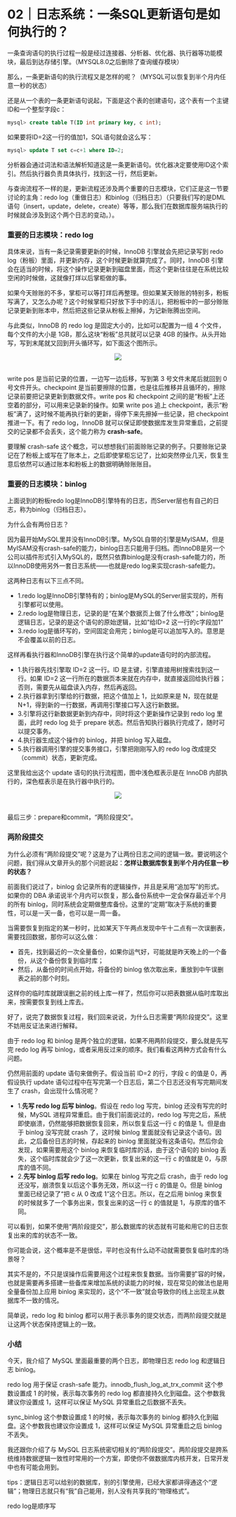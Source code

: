 # 02｜日志系统：一条SQL更新语句是如何执行的？

一条查询语句的执行过程一般是经过连接器、分析器、优化器、执行器等功能模块，最后到达存储引擎。（MYSQL8.0之后删除了查询缓存模块）

那么，一条更新语句的执行流程又是怎样的呢？（MYSQL可以恢复到半个月内任意一秒的状态）

还是从一个表的一条更新语句说起，下面是这个表的创建语句，这个表有一个主键ID和一个整型字段c：
```sql
mysql> create table T(ID int primary key, c int);
```
如果要将ID=2这一行的值加1，SQL语句就会这么写：
```sql
mysql> update T set c=c+1 where ID=2;
```
分析器会通过词法和语法解析知道这是一条更新语句。优化器决定要使用ID这个索引。然后执行器负责具体执行，找到这一行，然后更新。

与查询流程不一样的是，更新流程还涉及两个重要的日志模块，它们正是这一节要讨论的主角：redo log（重做日志）和binlog（归档日志）（只要我们写的是DML语句（insert，update，delete，create）等等，那么我们在数据库服务端执行的时候就会涉及到这个两个日志的变动。）。

### 重要的日志模块：redo log

具体来说，当有一条记录需要更新的时候，InnoDB 引擎就会先把记录写到 redo log（粉板）里面，并更新内存，这个时候更新就算完成了。同时，InnoDB 引擎会在适当的时候，将这个操作记录更新到磁盘里面，而这个更新往往是在系统比较空闲的时候做，这就像打烊以后掌柜做的事。

如果今天赊账的不多，掌柜可以等打烊后再整理。但如果某天赊账的特别多，粉板写满了，又怎么办呢？这个时候掌柜只好放下手中的活儿，把粉板中的一部分赊账记录更新到账本中，然后把这些记录从粉板上擦掉，为记新账腾出空间。

与此类似，InnoDB 的 redo log 是固定大小的，比如可以配置为一组 4 个文件，每个文件的大小是 1GB，那么这块“粉板”总共就可以记录 4GB 的操作。从头开始写，写到末尾就又回到开头循环写，如下面这个图所示。

<div align="center"> <img src="https://static001.geekbang.org/resource/image/16/a7/16a7950217b3f0f4ed02db5db59562a7.png"/> </div><br>

write pos 是当前记录的位置，一边写一边后移，写到第 3 号文件末尾后就回到 0 号文件开头。checkpoint 是当前要擦除的位置，也是往后推移并且循环的，擦除记录前要把记录更新到数据文件。write pos 和 checkpoint 之间的是“粉板”上还空着的部分，可以用来记录新的操作。如果 write pos 追上 checkpoint，表示“粉板”满了，这时候不能再执行新的更新，得停下来先擦掉一些记录，把 checkpoint 推进一下。有了 redo log，InnoDB 就可以保证即使数据库发生异常重启，之前提交的记录都不会丢失，这个能力称为 <b>crash-safe</b>。
   
要理解 crash-safe 这个概念，可以想想我们前面赊账记录的例子。只要赊账记录记在了粉板上或写在了账本上，之后即使掌柜忘记了，比如突然停业几天，恢复生意后依然可以通过账本和粉板上的数据明确赊账账目。

### 重要的日志模块：binlog

上面说到的粉板redo log是InnoDB引擎特有的日志，而Server层也有自己的日志，称为binlog（归档日志）。

为什么会有两份日志？

因为最开始MySQL里并没有InnoDB引擎。MySQL自带的引擎是MyISAM，但是MyISAM没有crash-safe的能力，binlog日志只能用于归档。而InnoDB是另一个公司以插件形式引入MySQL的，既然只依靠binlog是没有crash-safe能力的，所以InnoDB使用另外一套日志系统——也就是redo log来实现crash-safe能力。

这两种日志有以下三点不同。

* 1.redo log是InnoDB引擎特有的；binlog是MySQL的Server层实现的，所有引擎都可以使用。
* 2.redo log是物理日志，记录的是“在某个数据页上做了什么修改”；binlog是逻辑日志，记录的是这个语句的原始逻辑，比如“给ID=2 这一行的c字段加1”
* 3.redo log是循环写的，空间固定会用完；binlog是可以追加写入的。意思是不会覆盖以前的日志。

这样再看执行器和InnoDB引擎在执行这个简单的update语句时的内部流程。

* 1.执行器先找引擎取 ID=2 这一行。ID 是主键，引擎直接用树搜索找到这一行。如果 ID=2 这一行所在的数据页本来就在内存中，就直接返回给执行器；否则，需要先从磁盘读入内存，然后再返回。
* 2.执行器拿到引擎给的行数据，把这个值加上 1，比如原来是 N，现在就是 N+1，得到新的一行数据，再调用引擎接口写入这行新数据。
* 3.引擎将这行新数据更新到内存中，同时将这个更新操作记录到 redo log 里面，此时 redo log 处于 prepare 状态。然后告知执行器执行完成了，随时可以提交事务。
* 4.执行器生成这个操作的 binlog，并把 binlog 写入磁盘。
* 5.执行器调用引擎的提交事务接口，引擎把刚刚写入的 redo log 改成提交（commit）状态，更新完成。

这里我给出这个 update 语句的执行流程图，图中浅色框表示是在 InnoDB 内部执行的，深色框表示是在执行器中执行的。

<div align="center"> <img src="https://static001.geekbang.org/resource/image/2e/be/2e5bff4910ec189fe1ee6e2ecc7b4bbe.png"/> </div><br>

最后三步：prepare和commit，“两阶段提交”。

### 两阶段提交

为什么必须有“两阶段提交”呢？这是为了让两份日志之间的逻辑一致。要说明这个问题，我们得从文章开头的那个问题说起：<b>怎样让数据库恢复到半个月内任意一秒的状态？</b>

前面我们说过了，binlog 会记录所有的逻辑操作，并且是采用“追加写”的形式。如果你的 DBA 承诺说半个月内可以恢复，那么备份系统中一定会保存最近半个月的所有 binlog，同时系统会定期做整库备份。这里的“定期”取决于系统的重要性，可以是一天一备，也可以是一周一备。

当需要恢复到指定的某一秒时，比如某天下午两点发现中午十二点有一次误删表，需要找回数据，那你可以这么做：

- 首先，找到最近的一次全量备份，如果你运气好，可能就是昨天晚上的一个备份，从这个备份恢复到临时库；
- 然后，从备份的时间点开始，将备份的 binlog 依次取出来，重放到中午误删表之前的那个时刻。

这样你的临时库就跟误删之前的线上库一样了，然后你可以把表数据从临时库取出来，按需要恢复到线上库去。

好了，说完了数据恢复过程，我们回来说说，为什么日志需要“两阶段提交”。这里不妨用反证法来进行解释。

由于 redo log 和 binlog 是两个独立的逻辑，如果不用两阶段提交，要么就是先写完 redo log 再写 binlog，或者采用反过来的顺序。我们看看这两种方式会有什么问题。

仍然用前面的 update 语句来做例子。假设当前 ID=2 的行，字段 c 的值是 0，再假设执行 update 语句过程中在写完第一个日志后，第二个日志还没有写完期间发生了 crash，会出现什么情况呢？

* 1.<b>先写 redo log 后写 binlog</b>。假设在 redo log 写完，binlog 还没有写完的时候，MySQL 进程异常重启。由于我们前面说过的，redo log 写完之后，系统即使崩溃，仍然能够把数据恢复回来，所以恢复后这一行 c 的值是 1。但是由于 binlog 没写完就 crash 了，这时候 binlog 里面就没有记录这个语句。因此，之后备份日志的时候，存起来的 binlog 里面就没有这条语句。然后你会发现，如果需要用这个 binlog 来恢复临时库的话，由于这个语句的 binlog 丢失，这个临时库就会少了这一次更新，恢复出来的这一行 c 的值就是 0，与原库的值不同。
* 2.<b>先写 binlog 后写 redo log</b>。如果在 binlog 写完之后 crash，由于 redo log 还没写，崩溃恢复以后这个事务无效，所以这一行 c 的值是 0。但是 binlog 里面已经记录了“把 c 从 0 改成 1”这个日志。所以，在之后用 binlog 来恢复的时候就多了一个事务出来，恢复出来的这一行 c 的值就是 1，与原库的值不同。

可以看到，如果不使用“两阶段提交”，那么数据库的状态就有可能和用它的日志恢复出来的库的状态不一致。

你可能会说，这个概率是不是很低，平时也没有什么动不动就需要恢复临时库的场景呀？

其实不是的，不只是误操作后需要用这个过程来恢复数据。当你需要扩容的时候，也就是需要再多搭建一些备库来增加系统的读能力的时候，现在常见的做法也是用全量备份加上应用 binlog 来实现的，这个“不一致”就会导致你的线上出现主从数据库不一致的情况。

简单说，redo log 和 binlog 都可以用于表示事务的提交状态，而两阶段提交就是让这两个状态保持逻辑上的一致。

### 小结

今天，我介绍了 MySQL 里面最重要的两个日志，即物理日志 redo log 和逻辑日志 binlog。

redo log 用于保证 crash-safe 能力。innodb_flush_log_at_trx_commit 这个参数设置成 1 的时候，表示每次事务的 redo log 都直接持久化到磁盘。这个参数我建议你设置成 1，这样可以保证 MySQL 异常重启之后数据不丢失。

sync_binlog 这个参数设置成 1 的时候，表示每次事务的 binlog 都持久化到磁盘。这个参数我也建议你设置成 1，这样可以保证 MySQL 异常重启之后 binlog 不丢失。

我还跟你介绍了与 MySQL 日志系统密切相关的“两阶段提交”。两阶段提交是跨系统维持数据逻辑一致性时常用的一个方案，即使你不做数据库内核开发，日常开发中也有可能会用到。

tips：逻辑日志可以给别的数据库，别的引擎使用，已经大家都讲得通这个“逻辑”；物理日志就只有“我”自己能用，别人没有共享我的“物理格式”。

redo log是顺序写

